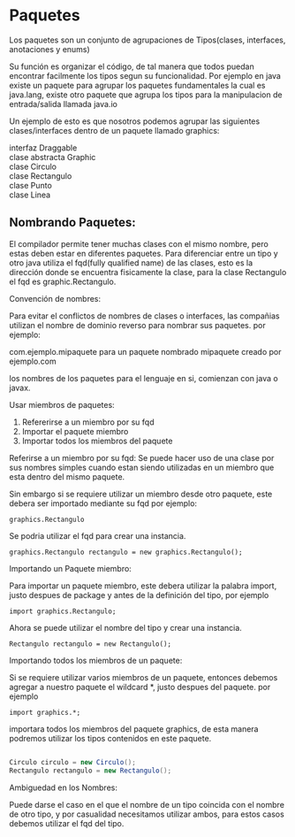 # Paquetes
Los paquetes son un conjunto de agrupaciones de Tipos(clases, interfaces, anotaciones y enums)

Su función es organizar el código, de tal manera que todos puedan encontrar facilmente los tipos segun
su funcionalidad.
Por ejemplo en java existe un paquete para agrupar los paquetes fundamentales la cual es java.lang,
existe otro paquete que agrupa los tipos para la manipulacion de entrada/salida llamada java.io

Un ejemplo de esto es que nosotros podemos agrupar las siguientes clases/interfaces dentro de un paquete llamado
graphics:

interfaz Draggable  
clase abstracta Graphic  
clase Circulo  
clase Rectangulo  
clase Punto  
clase Linea  

## Nombrando Paquetes:
El compilador permite tener muchas clases con el mismo nombre, pero estas deben estar en diferentes paquetes. 
Para diferenciar entre un tipo y otro java utiliza el fqd(fully qualified name) de las clases, esto es la dirección
donde se encuentra fisicamente la clase, para la clase Rectangulo el fqd es graphic.Rectangulo.

Convención de nombres:

Para evitar el conflictos de nombres de clases o interfaces, las compañias utilizan el nombre de dominio reverso
para nombrar sus paquetes. por ejemplo:

com.ejemplo.mipaquete para un paquete nombrado mipaquete creado por ejemplo.com

los nombres de los paquetes para el lenguaje en si, comienzan con java o javax.

Usar miembros de paquetes:

1. Refererirse a un miembro por su fqd
2. Importar el paquete miembro
3. Importar todos los miembros del paquete

Referirse a un miembro por su fqd:
Se puede hacer uso de una clase por sus nombres simples cuando estan siendo utilizadas en un miembro 
que esta dentro del mismo paquete.

Sin embargo si se requiere utilizar un miembro desde otro paquete, este debera ser importado mediante su
fqd por ejemplo:

```
graphics.Rectangulo
```

Se podria utilizar el fqd para crear una instancia.

```
graphics.Rectangulo rectangulo = new graphics.Rectangulo();
```

Importando un Paquete miembro:

Para importar un paquete miembro, este debera utilizar la palabra import, justo despues de package y antes de la 
definición del tipo, por ejemplo

```
import graphics.Rectangulo;
```

Ahora se puede utilizar el nombre del tipo y crear una instancia.

```
Rectangulo rectangulo = new Rectangulo();
```

Importando todos los miembros de un paquete:

Si se requiere utilizar varios miembros de un paquete, entonces debemos agregar a nuestro paquete el wildcard *, justo
despues del paquete. por ejemplo

```
import graphics.*;
```

importara todos los miembros del paquete graphics, de esta manera podremos utilizar los tipos contenidos en este
paquete.
```java 

Circulo circulo = new Circulo();
Rectangulo rectangulo = new Rectangulo();

```
Ambiguedad en los Nombres:

Puede darse el caso en el que el nombre de un tipo coincida con el nombre de otro tipo, y por casualidad necesitamos utilizar ambos,
para estos casos debemos utilizar el fqd del tipo. 

